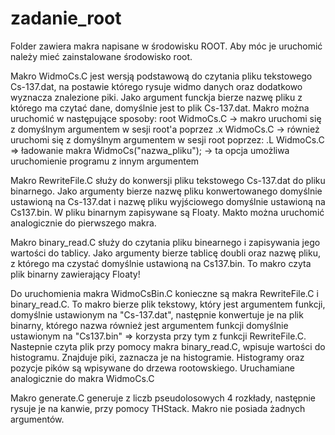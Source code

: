 # zadanie_root

Folder zawiera makra napisane w środowisku ROOT. Aby móc je uruchomić należy mieć zainstalowane środowisko root.

Makro WidmoCs.C jest wersją podstawową do czytania pliku tekstowego Cs-137.dat, na postawie którego rysuje widmo danych oraz dodatkowo wyznacza znalezione piki. 
Jako argument funckja bierze nazwę pliku z którego ma czytać dane, domyślnie jest to plik Cs-137.dat.
Makro można uruchomić w następujące sposoby:
  root WidmoCs.C -> makro uruchomi się z domyślnym argumentem
  w sesji root'a poprzez .x WidmoCs.C -> również uruchomi się z domyślnym argumentem
  w sesji root poprzez:
  .L WidmoCs.C => ładowanie makra
  WidmoCs("nazwa_pliku"); -> ta opcja umożliwa uruchomienie programu z innym argumentem

  Makro RewriteFile.C służy do konwersji pliku tekstowego Cs-137.dat do pliku binarnego. Jako argumenty bierze nazwę pliku konwertowanego domyślnie ustawioną na Cs-137.dat i nazwę pliku wyjściowego domyślnie ustawioną na Cs137.bin. W pliku binarnym zapisywane są Floaty.
  Makto można uruchomić analogicznie do pierwszego makra.

  Makro binary_read.C służy do czytania pliku binearnego i zapisywania jego wartości do tablicy. 
  Jako argumenty bierze tablicę doubli oraz nazwę pliku, z którego ma czystać domyślnie ustawioną na Cs137.bin. 
  To makro czyta plik  binarny zawierający Floaty!

  Do uruchomienia makra WidmoCsBin.C konieczne są makra RewriteFile.C i binary_read.C.
  To makro bierze plik tekstowy, który jest argumentem funkcji, domyślnie ustawionym na "Cs-137.dat", następnie konwertuje je na plik binarny, którego nazwa również jest argumentem funkcji domyślnie ustawionym na "Cs137.bin" => korzysta przy tym z funkcji RewriteFile.C.
  Nastepnie czyta plik przy pomocy makra binary_read.C, wpisuje wartości do histogramu. Znajduje piki, zaznacza je na histogramie. Histogramy oraz pozycje pików są wpisywane do drzewa rootowskiego.
  Uruchamiane analogicznie do makra WidmoCs.C

Makro generate.C generuje z liczb pseudolosowych 4 rozkłady, następnie rysuje je na kanwie, przy pomocy THStack. Makro nie posiada żadnych argumentów.

  
  
